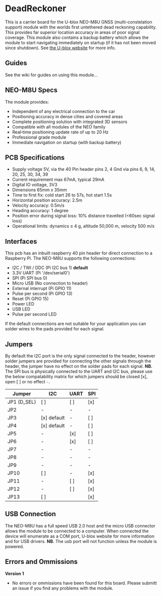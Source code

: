# DeadReckoner
This is a carrier board for the U-blox NEO-M8U GNSS (multi-constelation support) module with the worlds first untethered dead reckoning capability. This provides far superior location accuracy in areas of poor signal coverage. This module also contains a backup battery which allows the module to start navigating immediately on startup (if it has not been moved since shutdown).
See [the U-blox website](https://www.u-blox.com/en/product/neo-m8u-module) for more info.

## Guides
See the wiki for guides on using this module...

## NEO-M8U Specs
The module provides:
- Independent of any electrical connection to the car
- Positioning accuracy in dense cities and covered areas
- Complete positioning solution with integrated 3D sensors
- Compatible with all modules of the NEO family
- Real‑time positioning update rate of up to 20 Hz
- Professional grade module
- Immediate navigation on startup (with backup battery)

## PCB Specifications
- Supply voltage 5V, via the 40 Pin header pins 2, 4 Gnd via pins 6, 9, 14, 20, 25, 30, 34, 39
- Current requirement max 67mA, typical 29mA
- Digital IO voltage, 3V3
- Dimensions 65mm x 35mm
- Time to first fix: cold start 26 to 57s, hot start 1.5s
- Horizontal position accuracy: 2.5m
- Velocity accuracy: 0.5m/s
- Heading accuracy: 1 degree
- Position error during signal loss: 10% distance travelled (<60sec signal loss)
- Operational limits: dynamics ≤ 4 g, altitude 50,000 m, velocity 500 m/s

## Interfaces
This pcb has an inbuilt raspberry 40 pin header for direct connection to a Raspberry Pi. The NEO-M8U supports the following connections:
- I2C / TWI / DDC (Pi I2C bus 1) **default**
- 3.3V UART (Pi '/dev/serial0')
- SPI (Pi SPI bus 0)
- Micro USB (No connection to header)
- External interrupt (Pi GPIO 11)
- Pulse per second (Pi GPIO 13)
- Reset (Pi GPIO 15)
- Power LED
- USB LED
- Pulse per second LED

If the default connections are not suitable for your application you can solder wires to the pads provided for each signal.

## Jumpers
By default the I2C port is the only signal connected to the header, however solder jumpers are provided for connecting the other signals through the header, the jumper have no effect on the solder pads for each signal. 
**NB.** The SPI bus is physically connected to the UART and I2C bus, please use the below compatability matrix for which jumpers should be closed [x], open [ ] or no effect `-`.

| **Jumper**  	| I2C 	| UART 	| SPI 	|
|-------------	|-----	|------	|-----	|
| JP1 (D_SEL) 	| [ ]  	| [ ]  	| [x] 	|
| JP2         	| -   	| -    	| -   	|
| JP3         	| [x] default 	| -    	| [ ]  	|
| JP4         	| [x] default 	| -    	| [ ]  	|
| JP5         	| -   	| [x]  	| [ ]  	|
| JP6         	| -   	| [x]  	| [ ]  	|
| JP7         	| -   	| -    	| -   	|
| JP8         	| -   	| -    	| -   	|
| JP9         	| -   	| -    	| -   	|
| JP10        	| [ ]  	| -    	| [x] 	|
| JP11        	| -   	| [ ]  	| [x] 	|
| JP12        	| -   	| [ ]  	| [x] 	|
| JP13        	| [ ]  	|      	| [x] 	|

## USB Connection
The NEO-M8U has a full speed USB 2.0 host and the micro USB connector allows the module to be connected to a computer. When connected the device will enumerate as a COM port, U-blox website for more information and for USB drivers. **NB.** The usb port will not function unless the module is powered.

## Errors and Ommissions
**Version 1**
- No errors or ommissions have been found for this board. Please submitt an issue if you find any problems with the module.
